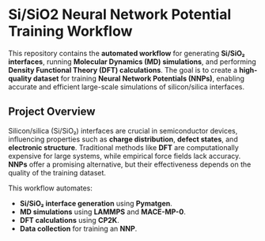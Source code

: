 # **Si/SiO2 Neural Network Potential Training Workflow**

This repository contains the **automated workflow** for generating **Si/SiO₂ interfaces**, running **Molecular Dynamics (MD) simulations**, and performing **Density Functional Theory (DFT) calculations**. The goal is to create a **high-quality dataset** for training **Neural Network Potentials (NNPs)**, enabling accurate and efficient large-scale simulations of silicon/silica interfaces.

## **Project Overview**  
Silicon/silica (Si/SiO₂) interfaces are crucial in semiconductor devices, influencing properties such as **charge distribution**, **defect states**, and **electronic structure**. Traditional methods like **DFT** are computationally expensive for large systems, while empirical force fields lack accuracy. **NNPs** offer a promising alternative, but their effectiveness depends on the quality of the training dataset.

This workflow automates:  
- **Si/SiO₂ interface generation** using **Pymatgen**.  
- **MD simulations** using **LAMMPS** and **MACE-MP-0**.  
- **DFT calculations** using **CP2K**.  
- **Data collection** for training an **NNP**.  
